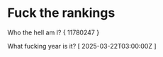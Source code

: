 # Fuck the rankings

Who the hell am I?
{ 11780247 }

What fucking year is it?
[ 2025-03-22T03:00:00Z ]
